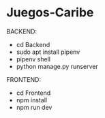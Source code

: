 # Juegos-Caribe

BACKEND:
* cd Backend
* sudo apt install pipenv
* pipenv shell
* python manage.py runserver

FRONTEND:
* cd Frontend
* npm install
* npm run dev
